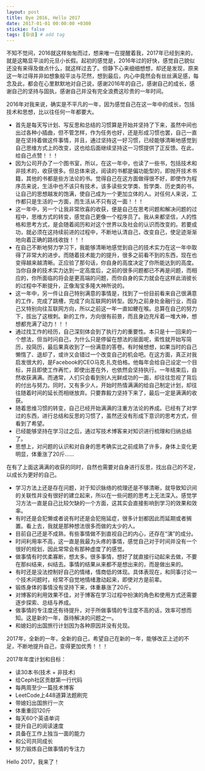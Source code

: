 ```yaml
---
layout: post
title: Bye 2016, Hello 2017 
date: 2017-01-01 00:00:00 +0300
stickie: false
tags: [杂谈] # add tag
---
```


不知不觉间，2016就这样匆匆而过，想来唯一在提醒着我，2017年已经到来的，就是这略显平淡的元旦小长假。起初的感觉是，2016年过的好快，感觉自己貌似还没有来得及做点什么，就这样过去了。但静下心来细细想想，却还是发现，原来这一年过得并非如想象般平淡与茫然，想到最后，内心中竟然会有丝丝满足感，每念及此，都会在心里默默地对自己说，感谢2016年的自己，感谢自己的成长，感谢自己的坚持与固执，感谢自己并没有完全浪费这珍贵的一年时间。

2016年对我来说，确实是不平凡的一年，因为感觉自己在这一年中的成长，包括技术和思想，比以往任何一年都要大。
* 首先是每天写计划、写反思和总结的习惯算是开始并坚持了下来，虽然中间也出过各种小插曲，但不管怎样，作为任务也好，还是形成习惯也罢，自己一直是在坚持着做这件事情，并且，通过坚持这一好习惯，已经能够清晰地感觉到自己思维方式上的改变，这也给后面继续坚持这一习惯提供了正反馈。在此，给自己点赞！！！
* 因为公司开办了一个图书室，所以，在这一年中，也读了一些书，包括技术和非技术的，收获很多。但总体来说，阅读的书都是偏功能型的，即抛开技术书籍，其他的书都是些方法论的书。觉得自己在这方面做得很不好，即使作为程序员来说，生活中也不该只有技术，该多读些文学类、哲学类、历史类的书，让自己的思想越发的饱满，使自己成为一个更加立体的人。对任何人来说，工作都只是生活的一方面，而生活从不只有这一面！！！
* 这一年中，另一个让我非常欣喜的收获，便是自己在思考问题和解决问题的过程中，思维方式的转变，感觉自己更像一个程序员了。我从来都坚信，人的性格和思考方式，是会随着阅历和对这个世界以及社会的认识而改变的。若要成功，就必须在这持续前进的过程中，不断地认清自己，改变自己，使足迹渐渐地向着正确的路线收拢！！！
* 在自己不断地努力学习下，我能够清晰地感觉到自己的技术实力在这一年中取得了非常大的进步。而随着技术能力的提升，很多之前看不到的东西，现在也变得越来越清晰。正应验了那句话，你自身的高度决定了你所能达到的高度。当你自身的技术实力达到一定高度后，之前的很多问题都已不再是问题，而相应的，你所面临的将会是更高端的问题，而你自身的实力就会在这样此消彼长的过程中不断提升，正像淘宝多隆大神所说的。
* 这一年中，另一件让自己特别满意的事情是，找到了一份目前看来自己很满意的工作，完成了跳槽，完成了向互联网的转型。因为之前身处金融行业，而自己又特别向往互联网方向，所以之前这一年一直如鲠在喉。总算在自己的努力下，拔出了这根刺。新的工作，方向很有前景，而且身边充斥着一堆大神，想想都充满了动力！！！
* 通过找工作的经历，自己深刻体会到了执行力的重要性。本只是十一回来的一个想法，但当时问自己，为什么只是停留在想法的层面呢，索性就开始写简历，投简历，最后果真收到了一份满意的答卷。有时候想想，如果当时的自己懒惰了、退却了，或许又会错过一个改变自己的机会吧。在这方面，真正对我启发很大的，是Facebook的CEO马克.扎克伯格。他每年会给自己设定一个目标，并且即使工作再忙，即使出差在外，也依然会坚持执行。一年结束后，自然收获满满。而通常，人们只会看到别人光鲜成功的一面，却往往忽视了背后的付出与努力。同时，又有多少人，开始时热情满满的给自己制定计划，却往往随着时间的延长而相继放弃。只要靠毅力坚持下来了，最后一定是满满的收获。
* 随着思维习惯的转变，自己已经开始满满的注重方法论的养成。已经有了对学过的东西，进行总结和反思的习惯了，虽然还没有形成下意识的思考方式，但看到了希望。
* 已经能够坚持在学习过之后，通过写技术博客来对知识进行梳理和归纳总结了。
* 思想上，对问题的认识和对自身的思考确实比之前成熟了许多，身体上变化更明显，体重涨了20斤......


在有了上面这满满的收获的同时，自然也需要对自身进行反思，找出自己的不足，以成长为更好的自己。
* 学习方法上还是存在问题，对于知识脉络的梳理还是不够清晰，就导致知识间的关联性并没有很好的建立起来，所以在一些问题的思考上无法深入。感觉学习方法一直是自己比较欠缺的一个方面，这其实会直接影响到学习的效果和效率。
* 有时还是会犯懒或者说有时还是会犯拖延症，很多计划都因此而延期或者搁置。看上去，我就是那种想法很多而做的太少的人。
* 目前自己还是不成熟，有些事情做不到直视自己的内心，还存在“演”的成分。
* 时间利用率不高，这一直是我最为头疼的事情，感觉自己对于时间并没有一个很好的规划，因此常常会有那种虚度了的感觉。
* 做事情有时优柔寡断，想太多。很多事情，想好了就直接行动起来去做，不要在那纠结来，纠结去。事情的结果从来都不是想出来的，而是做出来的。
* 有时还是没法控制好自己的情绪，情商低的体现。具体表现在，和同事讨论一个技术问题时，经常不自觉地情绪激动起来，即使对方是前辈。
* 锻炼身体的事情没有坚持下来，体重暴涨了20斤。
* 对博客的利用效果不佳，对于博客在学习过程中扮演的角色和使用方式还需要逐步探索、总结与养成。
* 做事情的专注度还有待提升，对于所做事情的专注度不高的话，效率可想而知。这是新的一年，亟待解决的问题之一。
* 和媳妇的出国旅行计划因为各种原因并没有兑现。

2017年，全新的一年，全新的自己，希望自己在新的一年，能够改正上述的不足，不断地提升自己，变得更加优秀！！！

2017年年度计划和目标：
* 读30本书(技术 + 非技术)
* 给Ceph社区贡献第一行代码
* 每两周至少一篇技术博客
* LeetCode上448道算法题刷完
* 带媳妇出国旅行一次
* 体重重回120斤
* 每天60个英语单词
* 提升自己的阅读速度
* 具备在工作上独当一面的能力
* 和公司共同成长
* 努力锻炼自己做事情的专注力

Hello 2017，我来了！
